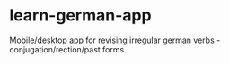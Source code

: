 # learn-german-app
Mobile/desktop app for revising irregular german verbs - conjugation/rection/past forms.
